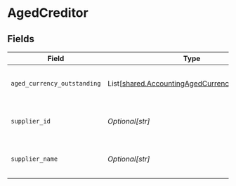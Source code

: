 # AgedCreditor


## Fields

| Field                                                                                                      | Type                                                                                                       | Required                                                                                                   | Description                                                                                                | Example                                                                                                    |
| ---------------------------------------------------------------------------------------------------------- | ---------------------------------------------------------------------------------------------------------- | ---------------------------------------------------------------------------------------------------------- | ---------------------------------------------------------------------------------------------------------- | ---------------------------------------------------------------------------------------------------------- |
| `aged_currency_outstanding`                                                                                | List[[shared.AccountingAgedCurrencyOutstanding](../../models/shared/accountingagedcurrencyoutstanding.md)] | :heavy_minus_sign:                                                                                         | Array of aged creditors by currency.                                                                       |                                                                                                            |
| `supplier_id`                                                                                              | *Optional[str]*                                                                                            | :heavy_minus_sign:                                                                                         | Supplier ID of the aged creditor.                                                                          | f594cefb-7750-4c3a-bab2-b5322026dee9                                                                       |
| `supplier_name`                                                                                            | *Optional[str]*                                                                                            | :heavy_minus_sign:                                                                                         | Supplier name of the aged creditor.                                                                        | John Doe                                                                                                   |